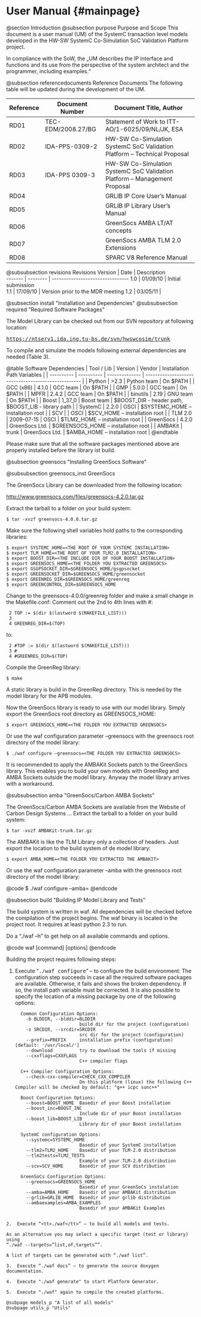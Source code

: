 User Manual {#mainpage}
===========

@section Introduction
@subsection purpose Purpose and Scope
This document is a user manual (UM) of the SystemC transaction level models developed in the HW-SW SystemC Co-Simulation SoC Validation Platform project. 

In compliance with the SoW, the „UM describes the IP interface and functions and its use from the perspective of the system architect and the programmer, including examples.“

@subsection referencedocuments Reference Documents
The following table will be updated during the development of the UM.

Reference | Document Number    | Document Title, Author                                                   
--------- | ------------------ | -------------------------------------------------------------------------
RD01      | TEC-EDM/2008.27/BG | Statement of Work to ITT- AO/1-6025/09/NL/JK, ESA                        
RD02      | IDA-PPS-0309-2     | HW-SW Co-Simulation SystemC SoC Validation Platform – Technical Proposal 
RD03      | IDA-PPS 0309-3     | HW-SW Co-Simulation SystemC SoC Validation Platform – Management Proposal
RD04      |                    | GRLIB IP Core User’s Manual                                              
RD05      |                    | GRLIB IP Library User’s Manual                                           
RD06      |                    | GreenSocs AMBA LT/AT concepts                                            
RD07      |                    | GreenSocs AMBA TLM 2.0 Extensions                                        
RD08      |                    | SPARC V8 Reference Manual                                                

@subsubsection revisions Revisions
Version | Date     | Description                    
------- | -------- | --------------------------------
1.0     | 01/09/10 | Initial submission             
1.1     | 17/09/10 | Version prior to the MDR meeting
1.2     | 03/05/11 |                                

@subsection install "Installation and Dependencies"
@subsubsection required "Required Software Packages"

The Model Library can be checked out from our SVN repository at following location:

<tt>https://ntserv1.ida.ing.tu-bs.de/svn/hwswcosim/trunk</tt>

To compile and simulate the models following external dependencies are needed (Table 3).

@table Software Dependencies
| Tool / Lib | Version    | Vendor         | Installation Path Variables                         |
| ---------- | ---------- | -------------- | --------------------------------------------------- |
| Python     | >2.3       | Python team    | On $PATH                                            |
| GCC (x86)  | 4.1.0      | GCC team       | On $PATH                                            |
| GMP        | 5.0.0      | GCC team       | On $PATH                                            |
| MPFR       | 2.4.2      | GCC team       | On $PATH                                            |
| binutils   | 2.19       | GNU team       | On $PATH                                            |
| Boost      | 1_37_0     | Boost team     | $BOOST_DIR - header path, $BOOST_LIB - library path |
| SystemC    | 2.2.0      | OSCI           | $SYSTEMC_HOME – installation root                   |
| SCV        |            | OSCI           | $SCV_HOME – installation root                       |
| TLM  2.0   | 2009-07-15 | OSCI           | $TLM2_HOME – installation root                      |
| GreenSocs  | 4.2.0      | GreenSocs Ltd. | $GREENSOCS_HOME – installation root                 |
| AMBAKit    | trunk      | GreenSocs Ltd. | $AMBA_HOME – installation root                      |
@endtable

Please make sure that all the software packages mentioned above are properly installed before the library ist build.

@subsection greensocs "Installing GreenSocs Software"

@subsubsection greensocs_inst GreenSocs

The GreenSocs Library can be downloaded from the following location:

http://www.greensocs.com/files/greensocs-4.2.0.tar.gz

Extract the tarball to a folder on your build system:

~~~{.sh}
$ tar -xvzf greensocs-4.0.0.tar.gz
~~~

Make sure the following shell variables hold paths to the corresponding libraries:

~~~{.sh}
$ export SYSTEMC_HOME=<THE ROOT OF YOUR SYSTEMC INSTALLATION>
$ export TLM_HOME=<THE ROOT OF YOUR TLM2.0 INSTALLATION>
$ export BOOST_DIR=<THE INCLUDE DIR OF YOUR BOOST INSTALLATION>
$ export GREENSOCS_HOME=<THE FOLDER YOU EXTRACTED GREENSOCS>
$ export GSGPSOCKET_DIR=$GREENSOCS_HOME/gsgpsocket
$ export GREENSOCKET_DIR=$GREENSOCS_HOME/greensocket
$ export GREENREG_DIR=$GREENSOCS_HOME/greenreg
$ export GREENCONTROL_DIR=$GREENSOCS_HOME
~~~

Change to the greensocs-4.0.0/greenreg folder and make a small change in the Makefile.conf:
Comment out the 2nd to 4th lines with #:

~~~{Makefile}
 2 TOP := $(dir $(lastword $(MAKEFILE_LIST)))
 3 
 4 GREENREG_DIR=$(TOP)
~~~

to:

~~~{Makefile}
 2 #TOP := $(dir $(lastword $(MAKEFILE_LIST)))
 3 #
 4 #GREENREG_DIR=$(TOP)
~~~

Compile the GreenReg library:

~~~{.sh}
$ make
~~~

A static library is build in the GreenReg directory. This is needed by the model library for the APB modules.

Now the GreenSocs library is ready to use with our model library.
Simply export the GreenSocs root directory as GREENSOCS_HOME:

~~~{.sh}
$ export GREENSOCS_HOME=<THE FOLDER YOU EXTRACTED GREENSOCS>
~~~

Or use the waf configuration parameter –greensocs with the greensocs root directory of the model library:

~~~{.sh}
$ ./waf configure –greensocs=<THE FOLDER YOU EXTRACTED GREENSOCS>
~~~

It is recommended to apply the AMBAKit Sockets patch to the GreenSocs library. This enables you to build your own models with GreenReg and AMBA Sockets outside the model library. Anyway the model library arrives with a workaround.

@subsubsection amba "GreenSocs/Carbon AMBA Sockets"

The GreenSocs/Carbon AMBA Sockets are available from the Website of Carbon Design Systems …
Extract the tarball to a folder on your build system:

~~~{.sh}
$ tar -xvzf AMBAKit-trunk.tar.gz
~~~

The AMBAKit is like the TLM Library only a collection of headers. Just export the location to the build system of de model library:

~~~{.sh}
$ export AMBA_HOME=<THE FOLDER YOU EXTRACTED THE AMBAKIT>
~~~

Or use the waf configuration parameter –amba with the greensocs root directory of the model library:

@code
$ ./waf configure –amba=<THE FOLDER YOU EXTRACTED THE AMBAKIT>
@endcode

@subsection build "Building IP Model Library and Tests"

The build system is written in waf. All dependencies will be checked before the compilation of the project begins. The waf binary is located in the project root. It requires at least python 2.3 to run.

Do a “./waf –h” to get help on all available commands and options.

@code
waf [command] [options]
@endcode

Building the project requires following steps:

1.  Execute “<tt>./waf configure</tt>” – to configure the build environment:
    The configuration step succeeds in case all the required software packages are available. Otherwise, it fails and shows the broken dependency. If so, the install path variable must be corrected. It is also possible to specify the location of a missing package by one of the following options:

    ~~~
      Common Configuration Options:
        -b BLDDIR, --blddir=BLDDIR
                            build dir for the project (configuration)
        -s SRCDIR, --srcdir=SRCDIR
                            src dir for the project (configuration)
        --prefix=PREFIX     installation prefix (configuration) [default: '/usr/local/']
        --download          try to download the tools if missing
        --cxxflags=CXXFLAGS
                            C++ compiler flags

      C++ Compiler Configuration Options:
        --check-cxx-compiler=CHECK_CXX_COMPILER
                            On this platform (linux) the following C++ Compiler will be checked by default: "g++ icpc sunc++"

      Boost Configuration Options:
        --boost=BOOST_HOME  Basedir of your Boost installation
        --boost_inc=BOOST_INC
                            Include dir of your Boost installation
        --boost_lib=BOOST_LIB
                            Library dir of your Boost installation

      SystemC configuration Options:
        --systemc=SYSTEMC_HOME
                            Basedir of your SystemC installation
        --tlm2=TLM2_HOME    Basedir of your TLM-2.0 distribution
        --tlm2tests=TLM2_TESTS
                            Example of your TLM-2.0 distribution
        --scv=SCV_HOME      Basedir of your SCV distribution

      GreenSoCs Configuration Options:
        --greensocs=GREENSOCS_HOME
                            Basedir of your GreenSoCs instalation
        --amba=AMBA_HOME    Basedir of your AMBAKit distribution
        --grlib=GRLIB_HOME  Basedir of your grlib distribution
        --ambaexamples=AMBA_EXAMPLES
                            Basedir of your AMBAKit Examples
   ~~~

2.  Execute “<tt>./waf</tt>” – to build all models and tests.

  As an alternative you may select a specific target (test or library) using 
  “./waf --targets=”list,of,targets””. 

  A list of targets can be generated with “./waf list”.

3.  Execute “./waf docs” – to generate the source doxygen documentation. 

4.  Execute "./waf generate" to start Platform Generator.

5.  Execute "./waf" again to compile the created platforms.

@subpage models_p "A list of all models"
@subpage utils_p "Utils"
